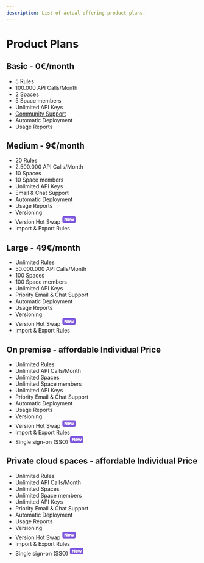 ```yaml
---
description: List of actual offering product plans.
---
```


# Product Plans

## Basic - 0€/month

* 5 Rules
* 100.000 API Calls/Month
* 2 Spaces
* 5 Space members
* Unlimited API Keys
* [Community Support](https://github.com/epptec/decisiongrid/issues)
* Automatic Deployment
* Usage Reports

## Medium - 9€/month

* 20 Rules
* 2.500.000 API Calls/Month
* 10 Spaces
* 10 Space members
* Unlimited API Keys
* Email & Chat Support
* Automatic Deployment
* Usage Reports
* Versioning
* Version Hot Swap ![](../.gitbook/assets/screenshoteasy-4-.png) 
* Import & Export Rules

## Large - 49€/month

* Unlimited Rules
* 50.000.000 API Calls/Month
* 100 Spaces
* 100 Space members
* Unlimited API Keys
* Priority Email & Chat Support
* Automatic Deployment
* Usage Reports
* Versioning
* Version Hot Swap ![](../.gitbook/assets/screenshoteasy-4-.png) 
* Import & Export Rules

## On premise - affordable Individual Price

* Unlimited Rules
* Unlimited API Calls/Month
* Unlimited Spaces
* Unlimited Space members
* Unlimited API Keys
* Priority Email & Chat Support
* Automatic Deployment
* Usage Reports
* Versioning
* Version Hot Swap ![](../.gitbook/assets/screenshoteasy-4-.png) 
* Import & Export Rules
* Single sign-on \(SSO\) ![](../.gitbook/assets/screenshoteasy-4-.png) 

## Private cloud spaces - affordable Individual Price

* Unlimited Rules
* Unlimited API Calls/Month
* Unlimited Spaces
* Unlimited Space members
* Unlimited API Keys
* Priority Email & Chat Support
* Automatic Deployment
* Usage Reports
* Versioning
* Version Hot Swap ![](../.gitbook/assets/screenshoteasy-4-.png) 
* Import & Export Rules
* Single sign-on \(SSO\) ![](../.gitbook/assets/screenshoteasy-4-.png) 



